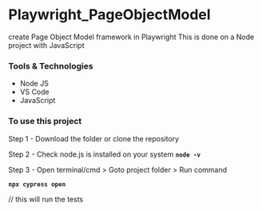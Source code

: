 # Playwright_PageObjectModel
create Page Object Model framework in Playwright
This is done on a Node project with JavaScript

### Tools & Technologies
* Node JS
* VS Code
* JavaScript

### To use this project

Step 1 - Download the folder or clone the repository

Step 2 - Check node.js is installed on your system  **`node -v`**

Step 3 - Open terminal/cmd > Goto project folder > Run command 

**`npx cypress open`**	

// this will run the tests

